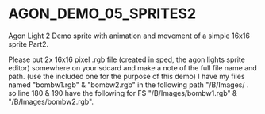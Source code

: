 # AGON_DEMO_05_SPRITES2
Agon Light 2 Demo sprite with animation and movement of  a simple 16x16 sprite Part2.

Please put 2x 16x16 pixel .rgb file (created in sped, the agon lights sprite editor) somewhere on your sdcard and make a note of the full file name and path. (use the included one for the purpose of this demo)
I have my files named "bombw1.rgb" & "bombw2.rgb" in the following path "/B/Images/ .
so line 180 & 190 have the following for F$ "/B/Images/bombw1.rgb" & "/B/Images/bombw2.rgb".
